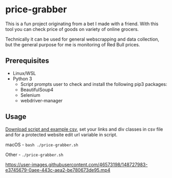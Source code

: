 # price-grabber
This is a fun project originating from a bet I made with a friend. With this tool you can check price of goods on variety of online grocers.

Technically it can be used for general webscrapping and data collection, but the general purpose for me is monitoring of Red Bull prices.

## Prerequisites
- Linux/WSL
- Python 3
  - Script prompts user to check and install the following pip3 packages:
  - BeautifulSoup4
  - Selenium
  - webdriver-manager
## Usage
[Download script and example csv](https://github.com/vazome/price-grabber/tree/main/script), set your links and div classes in csv file and for a protected website edit url variable in script.

macOS - `bash ./price-grabber.sh`

Other - `./price-grabber.sh`

https://user-images.githubusercontent.com/46573198/148727983-e3745679-0aee-443c-aea2-be780673de95.mp4
